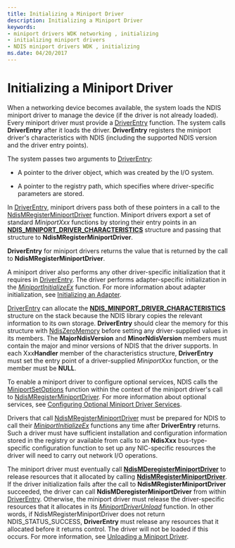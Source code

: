 ```yaml
---
title: Initializing a Miniport Driver
description: Initializing a Miniport Driver
keywords:
- miniport drivers WDK networking , initializing
- initializing miniport drivers
- NDIS miniport drivers WDK , initializing
ms.date: 04/20/2017
---
```


# Initializing a Miniport Driver



When a networking device becomes available, the system loads the NDIS miniport driver to manage the device (if the driver is not already loaded). Every miniport driver must provide a [DriverEntry](/windows-hardware/drivers/ddi/wdm/nc-wdm-driver_initialize) function. The system calls **DriverEntry** after it loads the driver. **DriverEntry** registers the miniport driver's characteristics with NDIS (including the supported NDIS version and the driver entry points).

The system passes two arguments to [DriverEntry](/windows-hardware/drivers/ddi/wdm/nc-wdm-driver_initialize):

-   A pointer to the driver object, which was created by the I/O system.

-   A pointer to the registry path, which specifies where driver-specific parameters are stored.

In [DriverEntry](/windows-hardware/drivers/ddi/wdm/nc-wdm-driver_initialize), miniport drivers pass both of these pointers in a call to the [NdisMRegisterMiniportDriver](/windows-hardware/drivers/ddi/ndis/nf-ndis-ndismregisterminiportdriver) function. Miniport drivers export a set of standard *MiniportXxx* functions by storing their entry points in an [**NDIS\_MINIPORT\_DRIVER\_CHARACTERISTICS**](/windows-hardware/drivers/ddi/ndis/ns-ndis-_ndis_miniport_driver_characteristics) structure and passing that structure to **NdisMRegisterMiniportDriver**. 

**DriverEntry** for miniport drivers returns the value that is returned by the call to **NdisMRegisterMiniportDriver**.

A miniport driver also performs any other driver-specific initialization that it requires in [DriverEntry](/windows-hardware/drivers/ddi/wdm/nc-wdm-driver_initialize). The driver performs adapter-specific initialization in the [*MiniportInitializeEx*](/windows-hardware/drivers/ddi/ndis/nc-ndis-miniport_initialize) function. For more information about adapter initialization, see [Initializing an Adapter](initializing-a-miniport-adapter.md).

[DriverEntry](/windows-hardware/drivers/ddi/wdm/nc-wdm-driver_initialize) can allocate the [**NDIS\_MINIPORT\_DRIVER\_CHARACTERISTICS**](/windows-hardware/drivers/ddi/ndis/ns-ndis-_ndis_miniport_driver_characteristics) structure on the stack because the NDIS library copies the relevant information to its own storage. **DriverEntry** should clear the memory for this structure with [NdisZeroMemory](/windows-hardware/drivers/ddi/ndis/nf-ndis-ndiszeromemory) before setting any driver-supplied values in its members. The **MajorNdisVersion** and **MinorNdisVersion** members must contain the major and minor versions of NDIS that the driver supports. In each Xxx**Handler** member of the characteristics structure, **DriverEntry** must set the entry point of a driver-supplied *MiniportXxx* function, or the member must be **NULL**.

To enable a miniport driver to configure optional services, NDIS calls the [MiniportSetOptions](/windows-hardware/drivers/ddi/ndis/nc-ndis-set_options) function within the context of the miniport driver's call to [NdisMRegisterMiniportDriver](/windows-hardware/drivers/ddi/ndis/nf-ndis-ndismregisterminiportdriver). For more information about optional services, see [Configuring Optional Miniport Driver Services](configuring-optional-miniport-driver-services.md).

Drivers that call [NdisMRegisterMiniportDriver](/windows-hardware/drivers/ddi/ndis/nf-ndis-ndismregisterminiportdriver) must be prepared for NDIS to call their [*MiniportInitializeEx*](/windows-hardware/drivers/ddi/ndis/nc-ndis-miniport_initialize) functions any time after **DriverEntry** returns. Such a driver must have sufficient installation and configuration information stored in the registry or available from calls to an **NdisXxx** bus-type-specific configuration function to set up any NIC-specific resources the driver will need to carry out network I/O operations.

The miniport driver must eventually call [**NdisMDeregisterMiniportDriver**](/windows-hardware/drivers/ddi/ndis/nf-ndis-ndismderegisterminiportdriver) to release resources that it allocated by calling [**NdisMRegisterMiniportDriver**](/windows-hardware/drivers/ddi/ndis/nf-ndis-ndismregisterminiportdriver). If the driver initialization fails after the call to **NdisMRegisterMiniportDriver** succeeded, the driver can call **NdisMDeregisterMiniportDriver** from within [DriverEntry](/windows-hardware/drivers/ddi/wdm/nc-wdm-driver_initialize). Otherwise, the miniport driver must release the driver-specific resources that it allocates in its [*MiniportDriverUnload*](/windows-hardware/drivers/ddi/ndis/nc-ndis-miniport_unload) function. In other words, if NdisMRegisterMiniportDriver does not return NDIS_STATUS_SUCCESS, **DriverEntry** must release any resources that it allocated before it returns control. The driver will not be loaded if this occurs. For more information, see [Unloading a Miniport Driver](unloading-a-miniport-driver.md).

 

